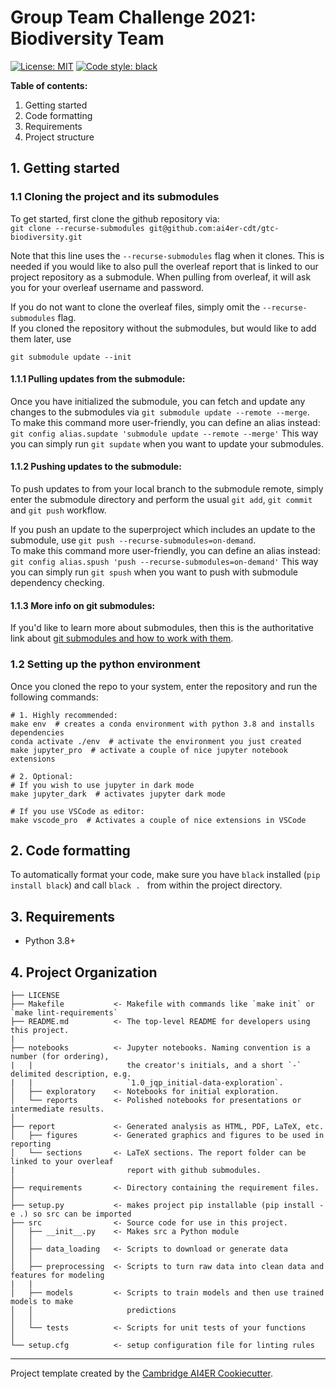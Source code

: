 # Group Team Challenge 2021: Biodiversity Team

 [![License: MIT](https://img.shields.io/badge/License-MIT-blue.svg)](https://opensource.org/licenses/MIT)
 <a href="https://github.com/psf/black"><img alt="Code style: black" src="https://img.shields.io/badge/code%20style-black-000000.svg"></a>

__Table of contents:__  
1. Getting started
2. Code formatting
3. Requirements
4. Project structure
## 1. Getting started
### 1.1 Cloning the project and its submodules
To get started, first clone the github repository via:  
```git clone --recurse-submodules git@github.com:ai4er-cdt/gtc-biodiversity.git```

Note that this line uses the `--recurse-submodules` flag when it clones. This is needed
if you would like to also pull the overleaf report that is linked to our project repository as 
a submodule. 
When pulling from overleaf, it will ask you for your overleaf username and password. 

If you do not want to clone the overleaf files, simply omit the `--recurse-submodules` flag.  
If you cloned the repository without the submodules, but would like to add them later, use
```
git submodule update --init
``` 

#### 1.1.1 Pulling updates from the submodule: 
Once you have initialized the submodule, you can fetch and update any changes to the submodules via `git submodule update --remote --merge`.  
To make this command more user-friendly, you can define 
an alias instead:
```git config alias.supdate 'submodule update --remote --merge'``` 
This way you can simply run `git supdate` when you want to update your submodules.

#### 1.1.2 Pushing updates to the submodule: 
To push updates to from your local branch to the submodule remote, simply enter the submodule directory and perform the usual `git add`, `git commit` and `git push` workflow. 

If you push an update to the superproject which includes an update to the submodule, use 
`git push --recurse-submodules=on-demand`.  
To make this command more user-friendly, you can define 
an alias instead:
```git config alias.spush 'push --recurse-submodules=on-demand'``` 
This way you can simply run `git spush` when you want to push with submodule dependency checking.

#### 1.1.3 More info on git submodules:
If you'd like to learn more about submodules, then this is the authoritative link about [git submodules and how to work with them](https://git-scm.com/book/en/v2/Git-Tools-Submodules).

### 1.2 Setting up the python environment
Once you cloned the repo to your system, enter the repository and run the following commands:
```
# 1. Highly recommended: 
make env  # creates a conda environment with python 3.8 and installs dependencies
conda activate ./env  # activate the environment you just created
make jupyter_pro  # activate a couple of nice jupyter notebook extensions

# 2. Optional:
# If you wish to use jupyter in dark mode
make jupyter_dark  # activates jupyter dark mode

# If you use VSCode as editor:
make vscode_pro  # Activates a couple of nice extensions in VSCode
```

## 2. Code formatting
To automatically format your code, make sure you have `black` installed (`pip install black`) and call
```black . ``` 
from within the project directory.

## 3. Requirements
- Python 3.8+

## 4. Project Organization
```
├── LICENSE
├── Makefile           <- Makefile with commands like `make init` or `make lint-requirements`
├── README.md          <- The top-level README for developers using this project.
|
├── notebooks          <- Jupyter notebooks. Naming convention is a number (for ordering),
|   |                     the creator's initials, and a short `-` delimited description, e.g.
|   |                     `1.0_jqp_initial-data-exploration`.
│   ├── exploratory    <- Notebooks for initial exploration.
│   └── reports        <- Polished notebooks for presentations or intermediate results.
│
├── report             <- Generated analysis as HTML, PDF, LaTeX, etc.
│   ├── figures        <- Generated graphics and figures to be used in reporting
│   └── sections       <- LaTeX sections. The report folder can be linked to your overleaf
|                         report with github submodules.
│
├── requirements       <- Directory containing the requirement files.
│
├── setup.py           <- makes project pip installable (pip install -e .) so src can be imported
├── src                <- Source code for use in this project.
│   ├── __init__.py    <- Makes src a Python module
│   │
│   ├── data_loading   <- Scripts to download or generate data
│   │
│   ├── preprocessing  <- Scripts to turn raw data into clean data and features for modeling
|   |
│   ├── models         <- Scripts to train models and then use trained models to make
│   │                     predictions
│   │
│   └── tests          <- Scripts for unit tests of your functions
│
└── setup.cfg          <- setup configuration file for linting rules
```

---

Project template created by the [Cambridge AI4ER Cookiecutter](https://github.com/ai4er-cdt/ai4er-cookiecutter).

